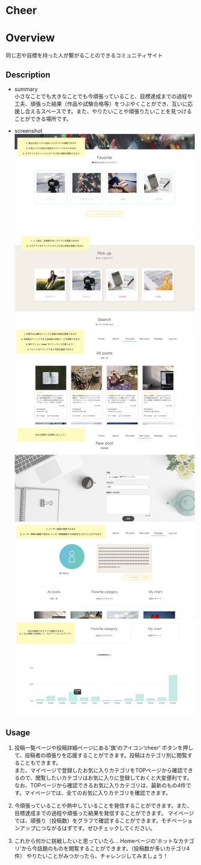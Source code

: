 Cheer
====

# Overview
同じ志や目標を持った人が繋がることのできるコミュニティサイト

## Description
* summary<br>
小さなことでも大きなことでも今頑張っていること、目標達成までの過程や工夫、頑張った結果（作品や試験合格等）をつぶやくことができ、互いに応援し合えるスペースです。また、やりたいことや頑張りたいことを見つけることができる場所です。

* screenshot
![Home](https://github.com/katoyuko/cheer/blob/master/public/images/readme/top-fav.png)
![Home](https://github.com/katoyuko/cheer/blob/master/public/images/readme/top-hot.png)
![Home](https://github.com/katoyuko/cheer/blob/master/public/images/readme/post-index.png)
![Home](https://github.com/katoyuko/cheer/blob/master/public/images/readme/post-new.png)
![Home](https://github.com/katoyuko/cheer/blob/master/public/images/readme/mypage.png)
![Home](https://github.com/katoyuko/cheer/blob/master/public/images/readme/chart.png)


## Usage
1. 投稿一覧ページや投稿詳細ページにある'旗'のアイコン‘cheer’ ボタンを押して、投稿者の頑張りを応援することができます。投稿はカテゴリ別に閲覧することもできます。<br>また、マイページで登録したお気に入りカテゴリをTOPページから確認できるので、閲覧したいカテゴリはお気に入りに登録しておくと大変便利です。なお、TOPページから確認できるお気に入りカテゴリは、最新のもの4件です。マイページでは、全てのお気に入りカテゴリを確認できます。

2. 今頑張っていることや熱中していることを発信することができます。また、目標達成までの過程や頑張った結果を発信することができます。
マイページでは、頑張り（投稿数）をグラフで確認することができます。モチベーションアップにつながるはずです。ぜひチェックしてください。

3. これから何かに挑戦したいと思っていたら...
Homeページの'ホットなカテゴリ'から今話題のものを閲覧することができます。（投稿数が多いカテゴリ4件）
やりたいことがみつかったら、チャレンジしてみましょう！
